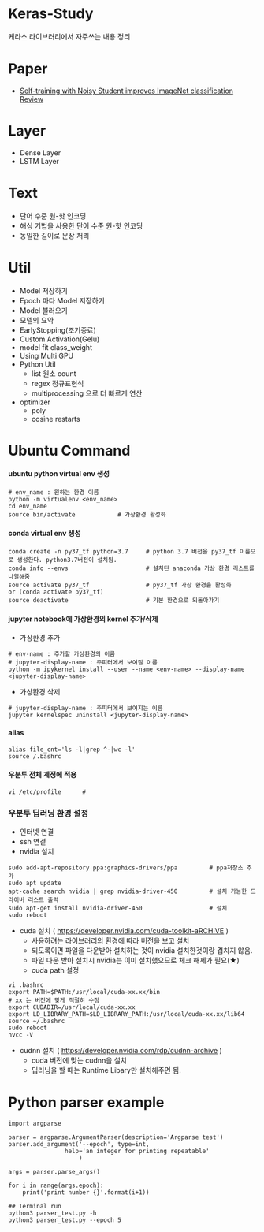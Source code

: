 # Keras-Study
케라스 라이브러리에서 자주쓰는 내용 정리


# Paper
- [Self-training with Noisy Student improves ImageNet classification Review](https://hoya012.github.io/blog/Self-training-with-Noisy-Student-improves-ImageNet-classification-Review/?fbclid=IwAR2Z3v3aBDS1Zc-UEG2YCdmrdlqJG3qn4_qubVoLYvJPjXNYZKsLklXTA1s)

# Layer
- Dense Layer
- LSTM Layer
# Text
- 단어 수준 원-핫 인코딩
- 해싱 기법을 사용한 단어 수준 원-핫 인코딩
- 동일한 길이로 문장 처리
# Util
- Model 저장하기
- Epoch 마다 Model 저장하기
- Model 불러오기
- 모델의 요약
- EarlyStopping(조기종료)
- Custom Activation(Gelu)
- model fit class_weight
- Using Multi GPU
- Python Util
  - list 원소 count
  - regex 정규표현식
  - multiprocessing 으로 더 빠르게 연산
- optimizer
  - poly
  - cosine restarts


# Ubuntu Command
#### ubuntu python virtual env 생성
```
# env_name : 원하는 환경 이름
python -m virtualenv <env_name>
cd env_name
source bin/activate            # 가상환경 활성화 
```

#### conda virtual env 생성
```
conda create -n py37_tf python=3.7     # python 3.7 버전을 py37_tf 이름으로 생성한다. python3.7버전이 설치됨.
conda info --envs                      # 설치된 anaconda 가상 환경 리스트를 나열해줌
source activate py37_tf                # py37_tf 가상 환경을 활성화          or (conda activate py37_tf)
source deactivate                      # 기본 환경으로 되돌아가기
```
#### jupyter notebook에 가상환경의 kernel 추가/삭제
- 가상환경 추가
```
# env-name : 추가할 가상환경의 이름
# jupyter-display-name : 주피터에서 보여질 이름
python -m ipykernel install --user --name <env-name> --display-name <jupyter-display-name>
```

- 가상환경 삭제
```
# jupyter-display-name : 주피터에서 보여지는 이름
jupyter kernelspec uninstall <jupyter-display-name>
```
#### alias
```
alias file_cnt='ls -l|grep ^-|wc -l'
source /.bashrc
```
#### 우분투 전체 계정에 적용
```
vi /etc/profile      # 

```

### 우분투 딥러닝 환경 설정
- 인터넷 연결
- ssh 연결
- nvidia 설치
```
sudo add-apt-repository ppa:graphics-drivers/ppa         # ppa저장소 추가
sudo apt update 
apt-cache search nvidia | grep nvidia-driver-450         # 설치 가능한 드라이버 리스트 출력
sudo apt-get install nvidia-driver-450                   # 설치
sudo reboot 
```
- cuda 설치 ( https://developer.nvidia.com/cuda-toolkit-aRCHIVE )
  - 사용하려는 라이브러리의 환경에 따라 버전을 보고 설치
  - 되도록이면 파일을 다운받아 설치하는 것이 nvidia 설치한것이랑 겹치지 않음.
  - 파일 다운 받아 설치시 nvidia는 이미 설치했으므로 체크 해제가 필요(★)
  - cuda path 설정
```
vi .bashrc
export PATH=$PATH:/usr/local/cuda-xx.xx/bin                                # xx 는 버전에 맞게 적절히 수정
export CUDADIR=/usr/local/cuda-xx.xx
export LD_LIBRARY_PATH=$LD_LIBRARY_PATH:/usr/local/cuda-xx.xx/lib64
source ~/.bashrc
sudo reboot
nvcc -V
```
- cudnn 설치 ( https://developer.nvidia.com/rdp/cudnn-archive )
  - cuda 버전에 맞는 cudnn을 설치
  - 딥러닝을 할 때는 Runtime Libary만 설치해주면 됨.
  




# Python parser example
```{python}
import argparse

parser = argparse.ArgumentParser(description='Argparse test')
parser.add_argument('--epoch', type=int,
                help='an integer for printing repeatable'
                    )

args = parser.parse_args()

for i in range(args.epoch):
    print('print number {}'.format(i+1))
    
## Terminal run
python3 parser_test.py -h
python3 parser_test.py --epoch 5
```
